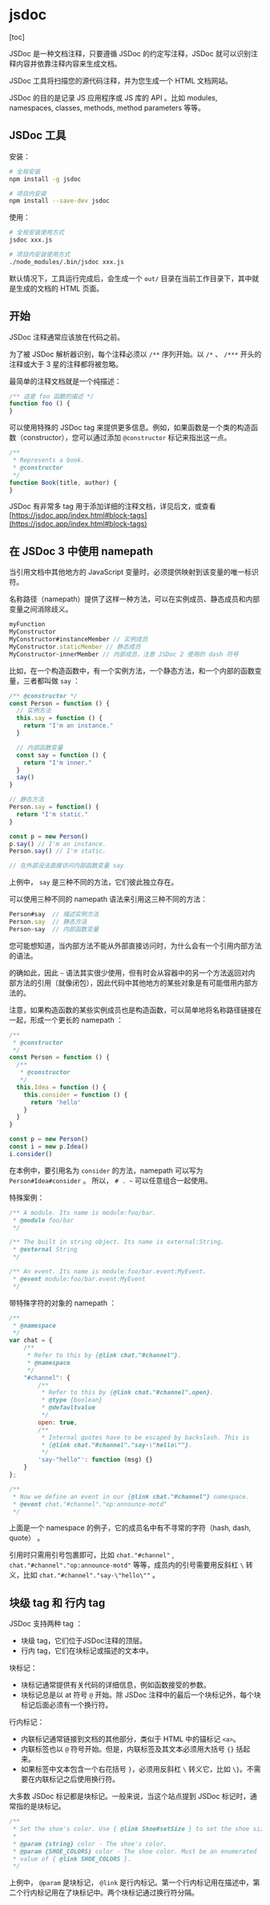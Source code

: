 # jsdoc

[toc]

JSDoc 是一种文档注释，只要遵循 JSDoc 的约定写注释，JSDoc 就可以识别注释内容并依靠注释内容来生成文档。

JSDoc 工具将扫描您的源代码注释，并为您生成一个 HTML 文档网站。

JSDoc 的目的是记录 JS 应用程序或 JS 库的 API 。比如 modules, namespaces, classes, methods, method parameters 等等。

## JSDoc 工具

安装：

```bash
# 全局安装
npm install -g jsdoc

# 项目内安装
npm install --save-dev jsdoc
```

使用：

```bash
# 全局安装使用方式
jsdoc xxx.js

# 项目内安装使用方式
./node_modules/.bin/jsdoc xxx.js
```

默认情况下，工具运行完成后，会生成一个 `out/` 目录在当前工作目录下，其中就是生成的文档的 HTML 页面。

## 开始

JSDoc 注释通常应该放在代码之前。

为了被 JSDoc 解析器识别，每个注释必须以 `/**` 序列开始。以 `/*` 、 `/***` 开头的注释或大于 3 星的注释都将被忽略。

最简单的注释文档就是一个纯描述：

```js
/** 这是 foo 函数的描述 */
function foo () {
}
```

可以使用特殊的 JSDoc tag 来提供更多信息。例如，如果函数是一个类的构造函数（constructor），您可以通过添加 `@constructor` 标记来指出这一点。

```js
/**
 * Represents a book.
 * @constructor
 */
function Book(title, author) {
}
```

JSDoc 有非常多 tag 用于添加详细的注释文档，详见后文，或查看 [https://jsdoc.app/index.html#block-tags](https://jsdoc.app/index.html#block-tags)

## 在 JSDoc 3 中使用 namepath

当引用文档中其他地方的 JavaScript 变量时，必须提供映射到该变量的唯一标识符。

名称路径（namepath）提供了这样一种方法，可以在实例成员、静态成员和内部变量之间消除歧义。

```js
myFunction
MyConstructor
MyConstructor#instanceMember // 实例成员
MyConstructor.staticMember // 静态成员
MyConstructor~innerMember // 内部成员，注意 JSDoc 2 使用的 dash 符号
```

比如，在一个构造函数中，有一个实例方法，一个静态方法，和一个内部的函数变量，三者都叫做 `say` ：

```js
/** @constructor */
const Person = function () {
  // 实例方法
  this.say = function () {
    return "I'm an instance."
  }

  // 内部函数变量
  const say = function () {
    return "I'm inner."
  }
  say()
}

// 静态方法
Person.say = function() {
  return "I'm static."
}

const p = new Person()
p.say() // I'm an instance.
Person.say() // I'm static.

// 在外部没法直接访问内部函数变量 say
```

上例中， `say` 是三种不同的方法，它们彼此独立存在。

可以使用三种不同的 namepath 语法来引用这三种不同的方法：

```js
Person#say  // 描述实例方法
Person.say  // 静态方法
Person~say  // 内部函数变量
```

您可能想知道，当内部方法不能从外部直接访问时，为什么会有一个引用内部方法的语法。

的确如此，因此 `~` 语法其实很少使用，但有时会从容器中的另一个方法返回对内部方法的引用（就像闭包），因此代码中其他地方的某些对象是有可能借用内部方法的。

注意，如果构造函数的某些实例成员也是构造函数，可以简单地将名称路径链接在一起，形成一个更长的 namepath ：

```js
/**
 * @constructor
 */
const Person = function () {
  /**
   * @constructor
   */
  this.Idea = function () {
    this.consider = function () {
      return 'hello'
    }
  }
}

const p = new Person()
const i = new p.Idea()
i.consider()
```

在本例中，要引用名为 `consider` 的方法，namepath 可以写为 `Person#Idea#consider` 。 所以， `# . ~` 可以任意组合一起使用。

特殊案例：

```js
/** A module. Its name is module:foo/bar.
 * @module foo/bar
 */

/** The built in string object. Its name is external:String.
 * @external String
 */

/** An event. Its name is module:foo/bar.event:MyEvent.
 * @event module:foo/bar.event:MyEvent
 */
```

带特殊字符的对象的 namepath ：

```js
/**
 * @namespace
 */
var chat = {
    /**
     * Refer to this by {@link chat."#channel"}.
     * @namespace
     */
    "#channel": {
        /**
         * Refer to this by {@link chat."#channel".open}.
         * @type {boolean}
         * @defaultvalue
         */
        open: true,
        /**
         * Internal quotes have to be escaped by backslash. This is
         * {@link chat."#channel"."say-\"hello\""}.
         */
        'say-"hello"': function (msg) {}
    }
};

/**
 * Now we define an event in our {@link chat."#channel"} namespace.
 * @event chat."#channel"."op:announce-motd"
 */
```

上面是一个 namespace 的例子，它的成员名中有不寻常的字符（hash, dash, quote） 。

引用时只需用引号包裹即可，比如 `chat."#channel"` , `chat."#channel"."op:announce-motd"` 等等，成员内的引号需要用反斜杠 `\` 转义，比如 `chat."#channel"."say-\"hello\""` 。

## 块级 tag 和 行内 tag

JSDoc 支持两种 tag ：

- 块级 tag，它们位于JSDoc注释的顶层。
- 行内 tag，它们在块标记或描述的文本中。

块标记：

- 块标记通常提供有关代码的详细信息，例如函数接受的参数。
- 块标记总是以 at 符号 `@` 开始。除 JSDoc 注释中的最后一个块标记外，每个块标记后面必须有一个换行符。

行内标记：

- 内联标记通常链接到文档的其他部分，类似于 HTML 中的锚标记 `<a>`。
- 内联标签也以 `@` 符号开始。但是，内联标签及其文本必须用大括号 `{}` 括起来。
- 如果标签中文本包含一个右花括号 `}`，必须用反斜杠 `\` 转义它，比如 `\}`。不需要在内联标记之后使用换行符。

大多数 JSDoc 标记都是块标记。一般来说，当这个站点提到 JSDoc 标记时，通常指的是块标记。

```js
/**
 * Set the shoe's color. Use { @link Shoe#setSize } to set the shoe size.
 *
 * @param {string} color - The shoe's color.
 * @param {SHOE_COLORS} color - The shoe color. Must be an enumerated
 * value of { @link SHOE_COLORS }.
 */
```

上例中， `@param` 是块标记， `@link` 是行内标记。第一个行内标记用在描述中，第二个行内标记用在了块标记中。两个块标记通过换行符分隔。
